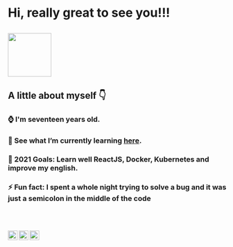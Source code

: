 # Hi, really great to see you!!!
## <img src="https://media.giphy.com/media/gM5qFksULw54NMWyry/giphy.gif" width="100px">
## A little about myself :point_down: 

### :watch: I'm seventeen years old.
### 🌱 See what I’m currently learning  [here](./myStacks.md).
### 🎯 2021 Goals: Learn well ReactJS, Docker, Kubernetes and improve my english.
### ⚡ Fun fact: I spent a whole night trying to solve a bug and it was just a semicolon in the middle of the code

<br/>
<br/>

[<img align="left" alt="Gustavo Alexandre | Twitter" width="22px" src="https://cdn.jsdelivr.net/npm/simple-icons@v3/icons/twitter.svg" />][twitter]
[<img align="left" alt="Gustavo Alexandre | LinkedIn" width="22px" src="https://cdn.jsdelivr.net/npm/simple-icons@v3/icons/linkedin.svg" />][linkedin]
[<img align="left" alt="Gustavo Alexandre | Instagram" width="22px" src="https://cdn.jsdelivr.net/npm/simple-icons@v3/icons/instagram.svg" />][instagram]


[twitter]: https://twitter.com/gustavonobreza
[instagram]: http://www.instagram.com/gustavonobreza
[linkedin]: https://www.linkedin.com/in/gustavo-a-n-mesquita/
















<!--
**Gustavonobreza/Gustavonobreza** is a ✨ _special_ ✨ repository because its `README.md` (this file) appears on your GitHub profile.

Here are some ideas to get you started:

- 🔭 I’m currently working on ...
- 🌱 I’m currently learning ...
- 👯 I’m looking to collaborate on ...
- 🤔 I’m looking for help with ...
- 💬 Ask me about ...
- 📫 How to reach me: I'm always testing my limits, know new people, read tecnical books and taking new documentations.
- 😄 Pronouns: ...
- ⚡ Fun fact: ...
-->
